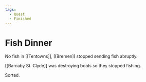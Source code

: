 ```yaml
---
tags:
  - Quest
  - Finished
---
```

# Fish Dinner 


No fish in [[Tentowns]], [[Bremen]] stopped sending fish abruptly.

[[Barnaby St. Clyde]] was destroying boats so they stopped fishing.

Sorted.